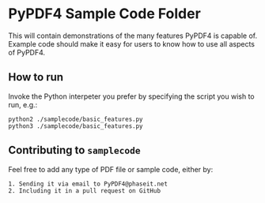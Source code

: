 # PyPDF4 Sample Code Folder
This will contain demonstrations of the many features PyPDF4 is capable of.
Example code should make it easy for users to know how to use all aspects of
PyPDF4.

## How to run
Invoke the Python interpeter you prefer by specifying the script you wish to
run, e.g.:
```
python2 ./samplecode/basic_features.py
python3 ./samplecode/basic_features.py
``` 

## Contributing to `samplecode`
Feel free to add any type of PDF file or sample code, either by:

	1. Sending it via email to PyPDF4@phaseit.net
	2. Including it in a pull request on GitHub
